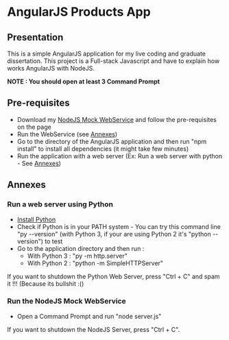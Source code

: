 # AngularJS Products App

## Presentation
This is a simple AngularJS application for my live coding and graduate dissertation. This project is a Full-stack Javascript and have to explain how works AngularJS with NodeJS.

**NOTE : You should open at least 3 Command Prompt**

## Pre-requisites
- Download my [NodeJS Mock WebService](https://github.com/MISTERSOFT/nodejs-mock-webservice) and follow the pre-requisites on the page
- Run the WebService (see [Annexes](https://github.com/MISTERSOFT/angularjs-products-app#run-the-nodejs-mock-webservice))
- Go to the directory of the AngularJS application and then run "npm install" to install all dependencies (it might take few minutes)
- Run the application with a web server (Ex: Run a web server with python - See [Annexes](https://github.com/MISTERSOFT/angularjs-products-app#run-a-web-server-using-python))

## Annexes
### Run a web server using Python
- [Install Python](https://www.python.org/downloads/)
- Check if Python is in your PATH system - You can try this command line "py --version" (with Python 3, if your are using Python 2 it's "python --version") to test
- Go to the application directory and then run :
    - With Python 3 : "py -m http.server"
    - With Python 2 : "python -m SimpleHTTPServer"

If you want to shutdown the Python Web Server, press "Ctrl + C" and spam it !!! (Because its bullshit :()


### Run the NodeJS Mock WebService
- Open a Command Prompt and run "node server.js"

If you want to shutdown the NodeJS Server, press "Ctrl + C".